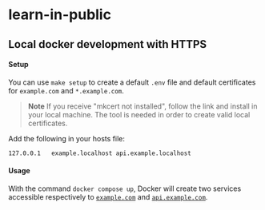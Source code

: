 # learn-in-public

## Local docker development with HTTPS

#### Setup
You can use `make setup` to create a default `.env` file and default certificates for `example.com` and `*.example.com`.

> **Note**
> If you receive "mkcert not installed", follow the link and install in your local machine. The tool is needed in order to create valid local certificates.

Add the following in your hosts file:
```hosts
127.0.0.1	example.localhost api.example.localhost
```

#### Usage
With the command `docker compose up`, Docker will create two services accessible respectively to [`example.com`](https://example.com) and [`api.example.com`](https://api.example.com).